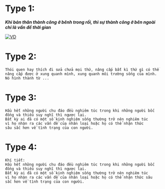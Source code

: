 
# Type 1:
***Khi bản thân thành công ở bênh trong rồi, thì sự thành công ở bên ngoài chỉ là vấn đề thời gian***

[![VD]([https://markdown-videos-api.jorgenkh.no/youtube/{video_id})](https://youtu.be/{video_id}](https://www.tiktok.com/@nguyenthanh_0205/video/7398345123681062162?is_from_webapp=1))

# Type 2:
```
Thói quen hay thích đi sửa chửa mọi thứ, nâng cấp bất kì thứ gì có thể nâng cấp được ở xung quanh mình, xung quanh môi trường sống của mình. Nó hình thành từ ... 
```
# Type 3:
```
Hầu hết những người chu đáo đều nghiêm túc trong khi những người bốc đồng và thiếu suy nghĩ thì ngược lại.
Bất kỳ ai đã có một số kinh nghiệm sống thường trở nên nghiêm túc
vì họ nhận ra các vấn đề của nhân loại hoặc họ có thể nhận thức
sâu sắc hơn về tình trạng của con người.
```
# Type 4:
```
Khí tiết:
Hầu hết những người chu đáo đều nghiêm túc trong khi những người bốc đồng và thiếu suy nghĩ thì ngược lại.
Bất kỳ ai đã có một số kinh nghiệm sống thường trở nên nghiêm túc
vì họ nhận ra các vấn đề của nhân loại hoặc họ có thể nhận thức sâu sắc hơn về tình trạng của con người.
```
